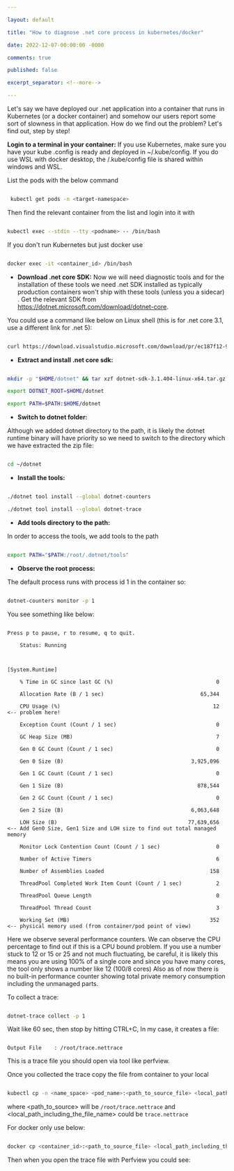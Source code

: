 ```yaml
---

layout: default

title: "How to diagnose .net core process in kubernetes/docker"

date: 2022-12-07-00:00:00 -0000

comments: true

published: false

excerpt_separator: <!--more-->

---
```




Let's say we have deployed our .net application into a container that runs in Kubernetes (or a docker container) and somehow our users report some sort of slowness in that application. How do we find out the problem? Let's find out, step by step!



**Login to a terminal in your container:** If you use Kubernetes, make sure you have your kube .config is ready and deployed in ~/.kube/config. If you do use WSL with docker desktop, the /.kube/config file is shared within windows and WSL. 



List the pods with the below command

```bash

 kubectl get pods -n <target-namespace>

 ```

Then find the relevant container from the list and login into it with

```bash

kubectl exec --stdin --tty <podname> -- /bin/bash

```



If you don't run Kubernetes but just docker use



```bash

docker exec -it <container_id> /bin/bash

```



* **Download .net core SDK:** Now we will need diagnostic tools and for the installation of these tools we need .net SDK installed as typically production containers won't ship with these tools (unless you a sidecar) . Get the relevant SDK from https://dotnet.microsoft.com/download/dotnet-core. 

You could use a command like below on Linux shell (this is for .net core 3.1, use a different link for .net 5):

```bash

curl https://download.visualstudio.microsoft.com/download/pr/ec187f12-929e-4aa7-8abc-2f52e147af1d/56b0dbb5da1c191bff2c271fcd6e6394/dotnet-sdk-3.1.404-linux-x64.tar.gz --output dotnet-sdk-3.1.404-linux-x64.tar.gz

```

* **Extract and install .net core sdk:**

```bash

mkdir -p "$HOME/dotnet" && tar xzf dotnet-sdk-3.1.404-linux-x64.tar.gz -C "$HOME/dotnet"

export DOTNET_ROOT=$HOME/dotnet

export PATH=$PATH:$HOME/dotnet

```

* **Switch to dotnet folder:**

Although we added dotnet directory to the path, it is likely the dotnet runtime binary will have priority so we need to switch to the directory which we have extracted the zip file:

```bash

cd ~/dotnet

```

* **Install the tools:**

```bash

./dotnet tool install --global dotnet-counters

./dotnet tool install --global dotnet-trace

```

* **Add tools directory to the path:**

In order to access the tools, we add tools to the path

```bash

export PATH="$PATH:/root/.dotnet/tools"

```



* **Observe the root process:**

The default process runs with process id 1 in the container so:

```bash

dotnet-counters monitor -p 1

```

You see something like below:

```

Press p to pause, r to resume, q to quit.

    Status: Running



[System.Runtime]

    % Time in GC since last GC (%)                                 0

    Allocation Rate (B / 1 sec)                               65,344

    CPU Usage (%)                                                 12 <-- problem here!

    Exception Count (Count / 1 sec)                                0 

    GC Heap Size (MB)                                              7

    Gen 0 GC Count (Count / 1 sec)                                 0

    Gen 0 Size (B)                                         3,925,096

    Gen 1 GC Count (Count / 1 sec)                                 0

    Gen 1 Size (B)                                           878,544

    Gen 2 GC Count (Count / 1 sec)                                 0

    Gen 2 Size (B)                                         6,063,648

    LOH Size (B)                                          77,639,656 <-- Add Gen0 Size, Gen1 Size and LOH size to find out total managed memory

    Monitor Lock Contention Count (Count / 1 sec)                  0

    Number of Active Timers                                        6

    Number of Assemblies Loaded                                  158

    ThreadPool Completed Work Item Count (Count / 1 sec)           2

    ThreadPool Queue Length                                        0

    ThreadPool Thread Count                                        3

    Working Set (MB)                                             352 <-- physical memory used (from container/pod point of view)

 ```

Here we observe several performance counters. We can observe the CPU percentage to find out if this is a CPU bound problem. If you use a number stuck to 12 or 15 or 25 and not much fluctuating, be careful, it is likely this means you are using 100% of a single core and since you have many cores, the tool only shows a number like 12 (100/8 cores) Also as of now there is no built-in performance counter showing total private memory consumption including the unmanaged parts.



To collect a trace:

```bash

dotnet-trace collect -p 1

```



Wait like 60 sec, then stop by hitting CTRL+C, In my case, it creates a file:

```

Output File    : /root/trace.nettrace

```

This is a trace file you should open via tool like perfview.

Once you collected the trace copy the file from container to your local

```bash

kubectl cp -n <name_space> <pod_name>:<path_to_source_file> <local_path_including_the_file_name>

```

where <path_to_source> will be `/root/trace.nettrace` and <local_path_including_the_file_name> could be `trace.nettrace`



For docker only use below:



```bash

docker cp <container_id>:<path_to_source_file> <local_path_including_the_file_name>

```



Then when you open the trace file with Perfview you could see:


